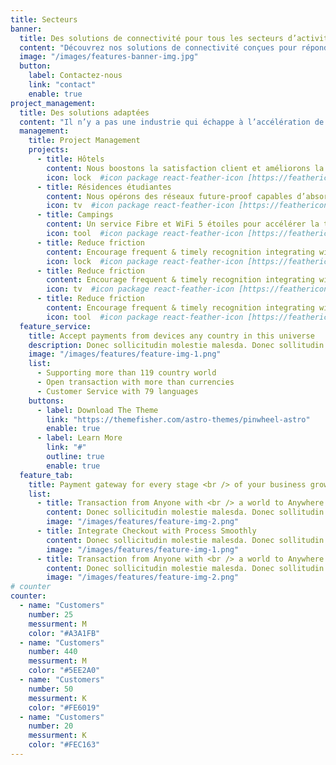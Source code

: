 ```yaml
---
title: Secteurs
banner:
  title: Des solutions de connectivité pour tous les secteurs d’activité
  content: "Découvrez nos solutions de connectivité conçues pour répondre aux besoins spécifiques de chaque secteur d'activité. Nous comprenons que chaque secteur a ses propres défis et exigences en matière de connectivité. C'est pourquoi nous offrons des services Internet sur mesure, pour garantir une connexion fiable, sécurisée et rapide, adaptée à votre métier."
  image: "/images/features-banner-img.jpg"
  button:
    label: Contactez-nous
    link: "contact"
    enable: true
project_management:
  title: Des solutions adaptées
  content: "Il n’y a pas une industrie qui échappe à l’accélération de la transformation digitale des entreprises : retail, santé, senior, tourisme, résidentiel, défense, hôtellerie, digital workplace, collectivités… Tous les professionnels ont besoin d’un socle de connectivité WiFi performant, sécurisé, évolutif et durable, pour booster la productivité des équipes, améliorer l’expérience clients et collaborateurs, et développer in fine le chiffre d’affaire. En savoir plus sur notre savoir-faire et nos solutions télécoms : WiFi, Fibre, Cybersécurité, IPTV, etc."
  management:
    title: Project Management
    projects:
      - title: Hôtels
        content: Nous boostons la satisfaction client et améliorons la productivité des équipes en connectant tous les services et terminaux métiers.
        icon: lock  #icon package react-feather-icon [https://feathericons.com/]p
      - title: Résidences étudiantes
        content: Nous opérons des réseaux future-proof capables d’absorber l’incroyable croissance de usages internet des étudiantes.
        icon: tv  #icon package react-feather-icon [https://feathericons.com/]
      - title: Campings
        content: Un service Fibre et WiFi 5 étoiles pour accélérer la transformation digitale de tous les professionnels de l’hébergement de plein air.Wifi campings >
        icon: tool  #icon package react-feather-icon [https://feathericons.com/]
      - title: Reduce friction
        content: Encourage frequent & timely recognition integrating with communication tools
        icon: lock  #icon package react-feather-icon [https://feathericons.com/]
      - title: Reduce friction
        content: Encourage frequent & timely recognition integrating with communication tools
        icon: tv  #icon package react-feather-icon [https://feathericons.com/]
      - title: Reduce friction
        content: Encourage frequent & timely recognition integrating with communication tools
        icon: tool  #icon package react-feather-icon [https://feathericons.com/]
  feature_service:
    title: Accept payments from devices any country in this universe
    description: Donec sollicitudin molestie malesda. Donec sollitudin molestie malesuada. Mauris pellentesque nec, egestas non nisi. Cras ultricies ligula sed
    image: "/images/features/feature-img-1.png"
    list:
      - Supporting more than 119 country world
      - Open transaction with more than currencies
      - Customer Service with 79 languages
    buttons:
      - label: Download The Theme
        link: "https://themefisher.com/astro-themes/pinwheel-astro"
        enable: true
      - label: Learn More
        link: "#"
        outline: true
        enable: true
  feature_tab:
    title: Payment gateway for every stage <br /> of your business growth
    list:
      - title: Transaction from Anyone with <br /> a world to Anywhere
        content: Donec sollicitudin molestie malesda. Donec sollitudin molestie malesuada. Mauris pellentesque nec, egestas non nisi. Cras ultricies ligula sed
        image: "/images/features/feature-img-2.png"
      - title: Integrate Checkout with Process Smoothly
        content: Donec sollicitudin molestie malesda. Donec sollitudin molestie malesuada. Mauris pellentesque nec, egestas non nisi. Cras ultricies ligula sed
        image: "/images/features/feature-img-1.png"
      - title: Transaction from Anyone with <br /> a world to Anywhere
        content: Donec sollicitudin molestie malesda. Donec sollitudin molestie malesuada. Mauris pellentesque nec, egestas non nisi. Cras ultricies ligula sed
        image: "/images/features/feature-img-2.png"
# counter
counter:
  - name: "Customers"
    number: 25
    messurment: M
    color: "#A3A1FB"
  - name: "Customers"
    number: 440
    messurment: M
    color: "#5EE2A0"
  - name: "Customers"
    number: 50
    messurment: K
    color: "#FE6019"
  - name: "Customers"
    number: 20
    messurment: K
    color: "#FEC163"
---
```

